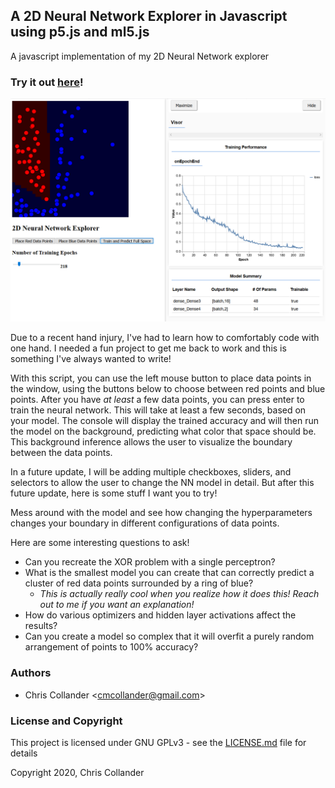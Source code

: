 ## A 2D Neural Network Explorer in Javascript using p5.js and ml5.js
A javascript implementation of my 2D Neural Network explorer
### Try it out [here](https://cmcollander.github.io/NeuralNetworkExplorerJS/)!

![Example](nnjs.png)

Due to a recent hand injury, I've had to learn how to comfortably code with one hand. I needed a fun project to get me back to work and this is something I've always wanted to write!

With this script, you can use the left mouse button to place data points in the window, using the buttons below to choose between red points and blue points. After you have *at least* a few data points, you can press enter to train the neural network. This will take at least a few seconds, based on your model. The console will display the trained accuracy and will then run the model on the background, predicting what color that space should be. This background inference allows the user to visualize the boundary between the data points.

In a future update, I will be adding multiple checkboxes, sliders, and selectors to allow the user to change the NN model in detail. But after this future update, here is some stuff I want you to try! 

Mess around with the model and see how changing the hyperparameters changes your boundary in different configurations of data points.

Here are some interesting questions to ask!
* Can you recreate the XOR problem with a single perceptron?
* What is the smallest model you can create that can correctly predict a cluster of red data points surrounded by a ring of blue?
  * *This is actually really cool when you realize how it does this! Reach out to me if you want an explanation!*
* How do various optimizers and hidden layer activations affect the results?
* Can you create a model so complex that it will overfit a purely random arrangement of points to 100% accuracy?

### Authors

* Chris Collander &lt;cmcollander@gmail.com&gt;

### License and Copyright

This project is licensed under GNU GPLv3 - see the [LICENSE.md](LICENSE.md) file for details

Copyright 2020, Chris Collander
